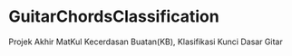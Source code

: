 # GuitarChordsClassification
Projek Akhir MatKul Kecerdasan Buatan(KB), Klasifikasi Kunci Dasar Gitar
